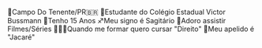 📍Campo Do Tenente/PR🇧🇷
🎒Estudante do Colégio Estadual Victor Bussmann
🎈Tenho 15 Anos 
♐Meu signo é Sagitário
🎥Adoro assistir Filmes/Séries
🧑🏻‍🎓Quando me formar quero cursar "Direito"
🐊Meu apelido é "Jacaré"
